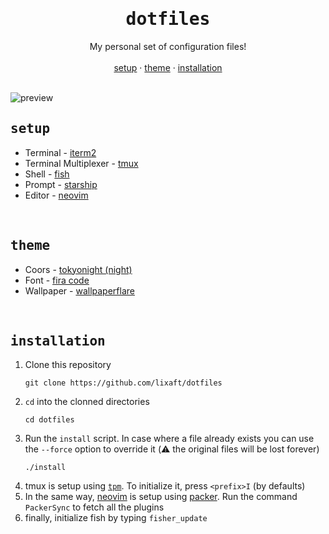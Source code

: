 <h1 align="center">
    <div align="center">
        <samp><b>dotfiles</b></samp>
    </div>
</h1>

<div align="center">
    My personal set of configuration files!
</div>

</br>

<div align="center">
    <a href="#setup">setup</a>
    ·
    <a href="#theme">theme</a>
    ·
    <a href="#installation">installation</a>
</div>

</br>


![preview](https://user-images.githubusercontent.com/61330762/209485333-1860e82d-f8f3-43e9-854b-353d7603005d.png)

## <samp><b>setup</b></samp>

- Terminal - [iterm2](https://iterm2.com/index.html)
- Terminal Multiplexer - [tmux](https://github.com/tmux/tmux)
- Shell - [fish](https://github.com/fish-shell/fish-shell)
- Prompt - [starship](https://github.com/starship/starship)
- Editor - [neovim](https://github.com/neovim/neovim)

</br>

## <samp><b>theme</b></samp>

- Coors - [tokyonight (night)](https://github.com/folke/tokyonight.nvim)
- Font - [fira code](https://github.com/ryanoasis/nerd-fonts/tree/master/patched-fonts/FiraCode)
- Wallpaper - [wallpaperflare](https://www.wallpaperflare.com/astronaut-space-black-background-artwork-wallpaper-gjfku)


</br>

## <samp><b>installation</b></samp>

1. Clone this repository
   ```shell
   git clone https://github.com/lixaft/dotfiles
   ```
2. `cd` into the clonned directories
   ```shell
   cd dotfiles
   ```
3. Run the `install` script. In case where a file already exists you can use the `--force` option to override it (⚠️ the original files will be lost forever)
   ```shell
   ./install
   ```
4. tmux is setup using [`tpm`](https://github.com/tmux-plugins/tpm). To initialize it, press `<prefix>I` (by defaults)
5. In the same way, [neovim](https://github.com/neovim/neovim) is setup using [packer](). Run the command `PackerSync` to fetch all the plugins
6. finally, initialize fish by typing `fisher_update`


